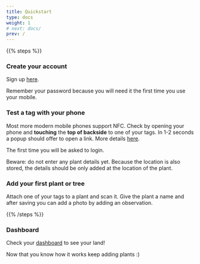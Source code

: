 ```yaml
---
title: Quickstart
type: docs
weight: 1
# next: docs/
prev: /
---
```


{{% steps %}}

### Create your account

Sign up [here](https://app.plantproxy.com/register).

Remember your password because you will need it the first time you use your mobile.

### Test a tag with your phone

Most more modern mobile phones support NFC. Check by opening your phone and **touching** the **top of backside** to one of your tags. In 1-2 seconds a popup should offer to open a link. More details [here](/docs/nfc-capable-mobiles).

The first time you will be asked to login.

Beware: do not enter any plant details yet. Because the location is also stored, the details should be only added at the location of the plant.
### Add your first plant or tree

Attach one of your tags to a plant and scan it. Give the plant a name and after saving you can add a photo by adding an observation.

{{% /steps %}}

### Dashboard

Check your [dashboard](https://app.plantproxy.com/dashboard) to see your land!

Now that you know how it works keep adding plants :)
